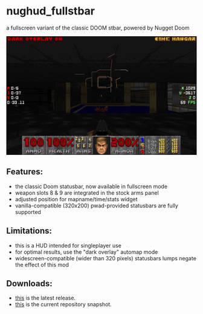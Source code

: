 # nughud_fullstbar

a fullscreen variant of the classic DOOM stbar, powered by Nugget Doom


![README](https://raw.githubusercontent.com/liPillON/nughud_fullstbar/main/README.png)


## Features:
- the classic Doom statusbar, now available in fullscreen mode
- weapon slots 8 & 9 are integrated in the stock arms panel
- adjusted position for mapname/time/stats widget
- vanilla-compatible (320x200) pwad-provided statusbars are fully supported


## Limitations:
- this is a HUD intended for singleplayer use
- for optimal results, use the "dark overlay" automap mode
- widescreen-compatible (wider than 320 pixels) statusbars lumps negate the effect of this mod


## Downloads:
- [this](https://github.com/liPillON/nughud_fullstbar/releases/latest) is the latest release.
- [this](https://github.com/liPillON/nughud_fullstbar/archive/refs/heads/main.zip) is the current repository snapshot.

